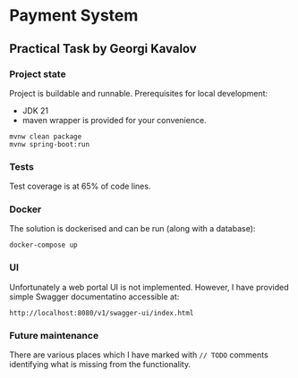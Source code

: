 # Payment System 
## Practical Task by Georgi Kavalov

### Project state
Project is buildable and runnable.
Prerequisites for local development:
 - JDK 21
 - maven wrapper is provided for your
convenience.
```
mvnw clean package
mvnw spring-boot:run
```
### Tests
Test coverage is at 65% of code lines.

### Docker
The solution is dockerised and can be run (along with a database):
```
docker-compose up
```

### UI
Unfortunately a web portal UI is not implemented.
However, I have provided simple Swagger documentatino accessible at:
```
http://localhost:8080/v1/swagger-ui/index.html
```

### Future maintenance
There are various places which I have marked with `// TODO` comments
identifying what is missing from the functionality.

